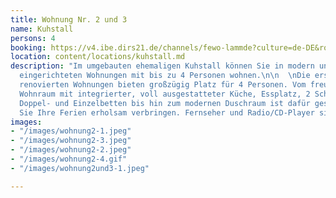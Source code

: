 ```yaml
---
title: Wohnung Nr. 2 und 3
name: Kuhstall
persons: 4
booking: https://v4.ibe.dirs21.de/channels/fewo-lammde?culture=de-DE&room_id=104925&los=3
location: content/locations/kuhstall.md
description: "Im umgebauten ehemaligen Kuhstall können Sie in modern und komfortabel
  eingerichteten Wohnungen mit bis zu 4 Personen wohnen.\n\n  \nDie erst kürzlich
  renovierten Wohnungen bieten großzügig Platz für 4 Personen. Vom freundlich eingerichteten
  Wohnraum mit integrierter, voll ausgestatteter Küche, Essplatz, 2 Schlafräumen mit
  Doppel- und Einzelbetten bis hin zum modernen Duschraum ist dafür gesorgt, dass
  Sie Ihre Ferien erholsam verbringen. Fernseher und Radio/CD-Player sind selbverständlich."
images:
- "/images/wohnung2-1.jpeg"
- "/images/wohnung2-3.jpeg"
- "/images/wohnung2-2.jpeg"
- "/images/wohnung2-4.gif"
- "/images/wohnung2und3-1.jpeg"

---
```

